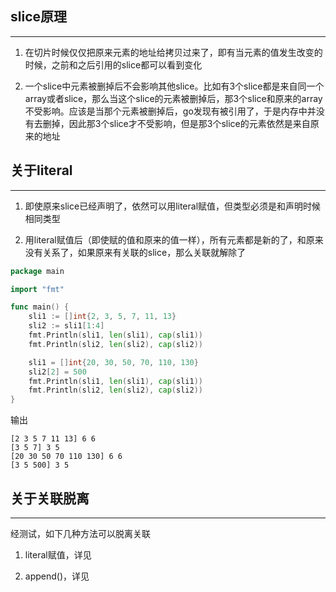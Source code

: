 ## **slice原理**

---

1. 在切片时候仅仅把原来元素的地址给拷贝过来了，即有当元素的值发生改变的时候，之前和之后引用的slice都可以看到变化

2. 一个slice中元素被删掉后不会影响其他slice。比如有3个slice都是来自同一个array或者slice，那么当这个slice的元素被删掉后，那3个slice和原来的array不受影响。应该是当那个元素被删掉后，go发现有被引用了，于是内存中并没有去删掉，因此那3个slice才不受影响，但是那3个slice的元素依然是来自原来的地址

## **关于literal**

---

1. 即使原来slice已经声明了，依然可以用literal赋值，但类型必须是和声明时候相同类型

2. 用literal赋值后（即使赋的值和原来的值一样），所有元素都是新的了，和原来没有关系了，如果原来有关联的slice，那么关联就解除了

```go
package main

import "fmt"

func main() {
	sli1 := []int{2, 3, 5, 7, 11, 13}
	sli2 := sli1[1:4]
	fmt.Println(sli1, len(sli1), cap(sli1))
	fmt.Println(sli2, len(sli2), cap(sli2))

	sli1 = []int{20, 30, 50, 70, 110, 130}
	sli2[2] = 500
	fmt.Println(sli1, len(sli1), cap(sli1))
	fmt.Println(sli2, len(sli2), cap(sli2))
}
```

输出

```text
[2 3 5 7 11 13] 6 6
[3 5 7] 3 5
[20 30 50 70 110 130] 6 6
[3 5 500] 3 5
```

## **关于关联脱离**

---

经测试，如下几种方法可以脱离关联

1. literal赋值，详见[](/datatype/arr_sli_key/#literal)

2. append()，详见[]()
